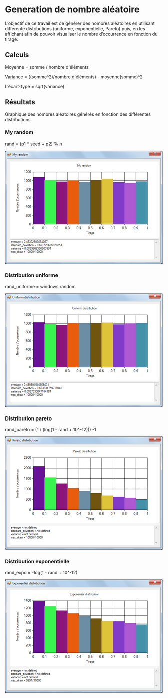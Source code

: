 # Generation de nombre aléatoire

L’objectif de ce travail est de générer des nombres aléatoires en utilisant différente distributions (uniforme, exponentielle, Pareto) puis, en les affichant afin de pouvoir visualiser le nombre d’occurrence en fonction du tirage.

## Calculs

  Moyenne = somme / nombre d'éléments

  Variance = ((somme^2)/nombre d'éléments) - moyenne(somme)^2

  L’écart-type = sqrt(variance)


## Résultats

Graphique des nombres aléatoires générés en fonction des différentes distributions.

### My random


  rand = (p1 * seed + p2) % n 

![My random](/images/my.png)

### Distribution uniforme


  rand_uniforme = windows random

![Distribution uniforme](/images/uni.png)

### Distribution pareto

  rand_pareto = (1 / (log(1 - rand + 10^-12))) -1

![Distribution pareto](/images/pareto.png)

### Distribution exponentielle

  rand_expo = -log(1 - rand + 10^-12)

![Distribution exponentielle](/images/expo.png)
